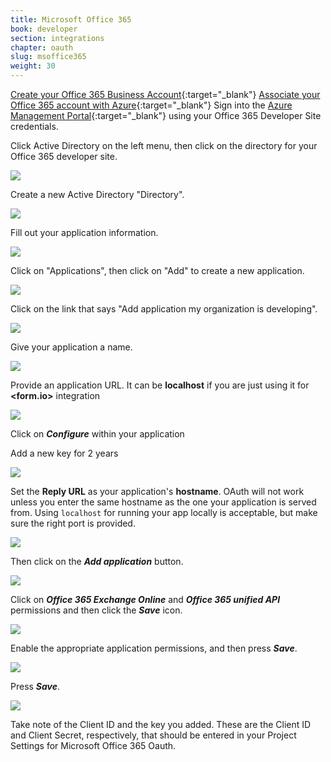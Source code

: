```yaml
---
title: Microsoft Office 365
book: developer
section: integrations
chapter: oauth
slug: msoffice365
weight: 30
---
```


[Create your Office 365 Business Account](https://products.office.com/en-us/business/compare-office-365-for-business-plans){:target="_blank"}
[Associate your Office 365 account with Azure](https://msdn.microsoft.com/office/office365/HowTo/setup-development-environment#bk_CreateAzureSubscription){:target="_blank"}
Sign into the [Azure Management Portal](https://manage.windowsazure.com/){:target="_blank"} using your Office 365 Developer Site credentials.

Click Active Directory on the left menu, then click on the directory for your Office 365 developer site.

![](/assets/img/office365/active-directory-new.png)

Create a new Active Directory "Directory".

![](/assets/img/office365/active-directory-create.png)

Fill out your application information.

![](/assets/img/office365/active-directory-app.png)

Click on "Applications", then click on "Add" to create a new application.

![](/assets/img/office365/application-add-app.png)

Click on the link that says "Add application my organization is developing".

![](/assets/img/office365/application-app-type.png)

Give your application a name.

![](/assets/img/office365/application-app-name.png)

Provide an application URL. It can be **localhost** if you are just using it for **&lt;<span class="text-primary">form</span>.<span class="text-secondary">io</span>&gt;** integration

![](/assets/img/office365/application-app-uri.png)

Click on ***Configure*** within your application

Add a new key for 2 years

![](/assets/img/oauth/office365-client-secret.png)

Set the **Reply URL** as your application's **hostname**. OAuth will not work unless you enter the same hostname as the one your application is served from. Using `localhost` for running your app locally is acceptable, but make sure the right port is provided.

![](/assets/img/oauth/office365-reply-url.png)

Then click on the ***Add application*** button.

![](/assets/img/office365/application-add-app-perms.png)

Click on ***Office 365 Exchange Online*** and ***Office 365 unified API*** permissions and then click the ***Save*** icon.

![](/assets/img/office365/application-permissions.png)

Enable the appropriate application permissions, and then press ***Save***.

![](/assets/img/office365/application-enable-perms.png)

Press ***Save***.

![](/assets/img/office365/application-perms-save.png)

Take note of the Client ID and the key you added. These are the Client ID and Client Secret, respectively, that should be entered in your Project Settings for Microsoft Office 365 Oauth.

